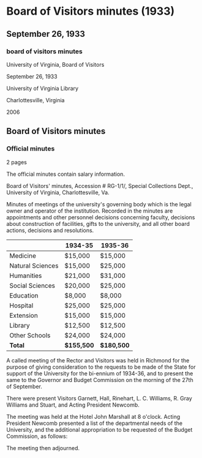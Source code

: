 <!-- altadded -->
<!-- altadded -->

<!-- llmmeta -->

<script type="application/ld+json">
{
"@context": "https://schema.org",
"@type": "BoardMinutes",
"name": "Board Minutes",
"startDate": "1933-09-26T20:00:00",
"location": {
"@type": "Place",
"name": "Hotel John Marshall",
"address": {
"@type": "PostalAddress",
"addressLocality": "Richmond",
"addressRegion": "Virginia"
}
},
"organizer": {
"@type": "Organization",
"name": "University of Virginia, Board of Visitors"
},
"keywords": "Board of Visitors, University of Virginia, salary information, budget commission",
"description": "Minutes of a called meeting of the Board of Visitors held to discuss the university's budget requests for the bi-ennium of 1934-36.",
"attendee": \[
{
"@type": "Person",
"name": "Garnett"
},
{
"@type": "Person",
"name": "Hall"
},
{
"@type": "Person",
"name": "Rinehart"
},
{
"@type": "Person",
"name": "L. C. Williams"
},
{
"@type": "Person",
"name": "R. Gray Williams"
},
{
"@type": "Person",
"name": "Stuart"
},
{
"@type": "Person",
"name": "Newcomb",
"jobTitle": "Acting President"
}
],
"about": \[
{
"@type": "EducationalOrganization",
"name": "University of Virginia"
},
{
"@type": "GovernmentOrganization",
"name": "Budget Commission"
}
]
}

</script>

<!-- llmformatted -->

# Board of Visitors minutes (1933)

## September 26, 1933

### board of visitors minutes

University of Virginia, Board of Visitors

September 26, 1933

University of Virginia Library

Charlottesville, Virginia

2006

## Board of Visitors minutes

### Official minutes

2 pages

The official minutes contain salary information.

Board of Visitors' minutes, Accession # RG-1/1/, Special Collections Dept., University of Virginia, Charlottesville, Va.

Minutes of meetings of the university's governing body which is the legal owner and operator of the institution. Recorded in the minutes are appointments and other personnel decisions concerning faculty, decisions about construction of facilities, gifts to the university, and all other board actions, decisions and resolutions.

|                | 1934-35 | 1935-36 |
|----------------|---------|---------|
| Medicine       | $15,000 | $15,000 |
| Natural Sciences| $15,000 | $25,000 |
| Humanities     | $21,000 | $31,000 |
| Social Sciences | $20,000 | $25,000 |
| Education      | $8,000  | $8,000  |
| Hospital       | $25,000 | $25,000 |
| Extension      | $15,000 | $15,000 |
| Library        | $12,500 | $12,500 |
| Other Schools  | $24,000 | $24,000 |
| **Total**      | **$155,500** | **$180,500** |

A called meeting of the Rector and Visitors was held in Richmond for the purpose of giving consideration to the requests to be made of the State for support of the University for the bi-ennium of 1934-36, and to present the same to the Governor and Budget Commission on the morning of the 27th of September.

There were present Visitors Garnett, Hall, Rinehart, L. C. Williams, R. Gray Williams and Stuart, and Acting President Newcomb.

The meeting was held at the Hotel John Marshall at 8 o'clock. Acting President Newcomb presented a list of the departmental needs of the University, and the additional appropriation to be requested of the Budget Commission, as follows:

The meeting then adjourned.
